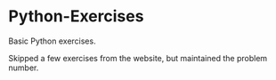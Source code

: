 # Python-Exercises
Basic Python exercises.

Skipped a few exercises from the website, but maintained the problem number.
